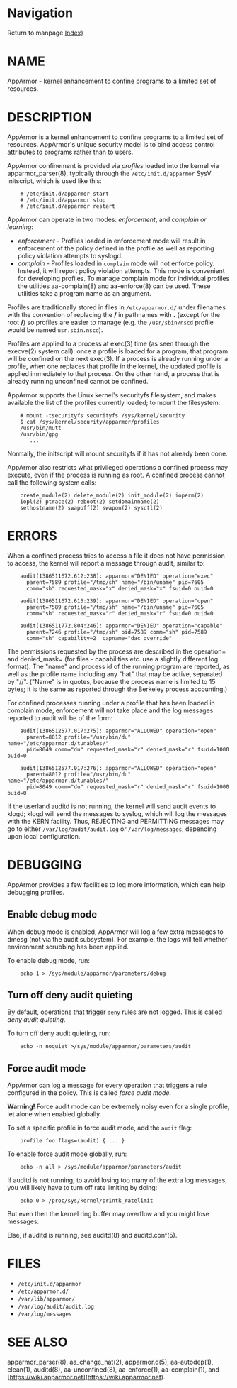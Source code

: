 # Navigation
Return to manpage [Index}](ManPages)


# NAME

AppArmor - kernel enhancement to confine programs to a limited set of resources.

# DESCRIPTION

AppArmor is a kernel enhancement to confine programs to a limited set
of resources. AppArmor's unique security model is to bind access control
attributes to programs rather than to users.

AppArmor confinement is provided via _profiles_ loaded into the kernel
via apparmor\_parser(8), typically through the `/etc/init.d/apparmor`
SysV initscript, which is used like this:

        # /etc/init.d/apparmor start
        # /etc/init.d/apparmor stop
        # /etc/init.d/apparmor restart

AppArmor can operate in two modes: _enforcement_, and _complain or learning_:

- _enforcement_ -  Profiles loaded in enforcement mode will result 
in enforcement of the policy defined in the profile as well as reporting 
policy violation attempts to syslogd.  
- _complain_ - Profiles loaded in  `complain` mode will not enforce policy.  
Instead, it will report policy violation attempts. This mode is convenient for 
developing profiles. To manage complain mode for individual profiles the 
utilities aa-complain(8) and aa-enforce(8) can be used. 
These utilities take a program name as an argument. 

Profiles are traditionally stored in files in `/etc/apparmor.d/`
under filenames with the convention of replacing the **/** in pathnames
with **.** (except for the root **/**) so profiles are easier to manage
(e.g. the `/usr/sbin/nscd` profile would be named `usr.sbin.nscd`).

Profiles are applied to a process at exec(3) time (as seen through the
execve(2) system call): once a profile is loaded for a program, that
program will be confined on the next exec(3). If a process is already
running under a profile, when one replaces that profile in the kernel,
the updated profile is applied immediately to that process.
On the other hand, a process that is already running unconfined cannot
be confined.

AppArmor supports the Linux kernel's securityfs filesystem, and makes
available the list of the profiles currently loaded; to mount the
filesystem:

        # mount -tsecurityfs securityfs /sys/kernel/security
        $ cat /sys/kernel/security/apparmor/profiles
        /usr/bin/mutt
        /usr/bin/gpg
           ...

Normally, the initscript will mount securityfs if it has not already
been done.

AppArmor also restricts what privileged operations a confined process
may execute, even if the process is running as root. A confined process
cannot call the following system calls:

        create_module(2) delete_module(2) init_module(2) ioperm(2)
        iopl(2) ptrace(2) reboot(2) setdomainname(2)
        sethostname(2) swapoff(2) swapon(2) sysctl(2)

# ERRORS

When a confined process tries to access a file it does not have permission
to access, the kernel will report a message through audit, similar to:

        audit(1386511672.612:238): apparmor="DENIED" operation="exec" 
          parent=7589 profile="/tmp/sh" name="/bin/uname" pid=7605 
          comm="sh" requested_mask="x" denied_mask="x" fsuid=0 ouid=0

        audit(1386511672.613:239): apparmor="DENIED" operation="open" 
          parent=7589 profile="/tmp/sh" name="/bin/uname" pid=7605 
          comm="sh" requested_mask="r" denied_mask="r" fsuid=0 ouid=0

        audit(1386511772.804:246): apparmor="DENIED" operation="capable"
          parent=7246 profile="/tmp/sh" pid=7589 comm="sh" pid=7589 
          comm="sh" capability=2  capname="dac_override"

The permissions requested by the process are described in the operation=
and denied\_mask= (for files - capabilities etc. use a slightly different
log format).
The "name" and process id of the running program are reported,
as well as the profile name including any "hat" that may be active, 
separated by "//". ("Name"
is in quotes, because the process name is limited to 15 bytes; it is the
same as reported through the Berkeley process accounting.)

For confined processes running under a profile that has been loaded in 
complain mode, enforcement will not take place and the log messages 
reported to audit will be of the form:

        audit(1386512577.017:275): apparmor="ALLOWED" operation="open"
          parent=8012 profile="/usr/bin/du" name="/etc/apparmor.d/tunables/"
          pid=8049 comm="du" requested_mask="r" denied_mask="r" fsuid=1000 ouid=0

        audit(1386512577.017:276): apparmor="ALLOWED" operation="open"
          parent=8012 profile="/usr/bin/du" name="/etc/apparmor.d/tunables/"
          pid=8049 comm="du" requested_mask="r" denied_mask="r" fsuid=1000 ouid=0

If the userland auditd is not running, the kernel will send audit events
to klogd; klogd will send the messages to syslog, which will log the
messages with the KERN facility. Thus, REJECTING and PERMITTING messages
may go to either `/var/log/audit/audit.log` or `/var/log/messages`,
depending upon local configuration.

# DEBUGGING

AppArmor provides a few facilities to log more information,
which can help debugging profiles.

## Enable debug mode

When debug mode is enabled, AppArmor will log a few extra messages to
dmesg (not via the audit subsystem). For example, the logs will tell
whether environment scrubbing has been applied.

To enable debug mode, run:

        echo 1 > /sys/module/apparmor/parameters/debug

## Turn off deny audit quieting

By default, operations that trigger `deny` rules are not logged.
This is called _deny audit quieting_.

To turn off deny audit quieting, run:

        echo -n noquiet >/sys/module/apparmor/parameters/audit

## Force audit mode

AppArmor can log a message for every operation that triggers a rule
configured in the policy. This is called _force audit mode_.

**Warning!** Force audit mode can be extremely noisy even for a single profile,
let alone when enabled globally.

To set a specific profile in force audit mode, add the `audit` flag:

        profile foo flags=(audit) { ... }

To enable force audit mode globally, run:

        echo -n all > /sys/module/apparmor/parameters/audit

If auditd is not running, to avoid losing too many of the extra log
messages, you will likely have to turn off rate limiting by doing:

        echo 0 > /proc/sys/kernel/printk_ratelimit

But even then the kernel ring buffer may overflow and you might
lose messages.

Else, if auditd is running, see auditd(8) and auditd.conf(5).

# FILES

- `/etc/init.d/apparmor`
- `/etc/apparmor.d/`
- `/var/lib/apparmor/`
- `/var/log/audit/audit.log`
- `/var/log/messages`

# SEE ALSO

apparmor\_parser(8), aa\_change\_hat(2), apparmor.d(5),
aa-autodep(1), clean(1),
auditd(8),
aa-unconfined(8), aa-enforce(1), aa-complain(1), and
[https://wiki.apparmor.net](https://wiki.apparmor.net).
